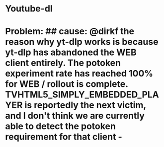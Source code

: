 # Youtube-dl
# Problem: ## cause: @dirkf the reason why yt-dlp works is because yt-dlp has abandoned the WEB client entirely. The potoken experiment rate has reached 100% for WEB / rollout is complete. TVHTML5_SIMPLY_EMBEDDED_PLAYER is reportedly the next victim, and I don't think we are currently able to detect the potoken requirement for that client - 
